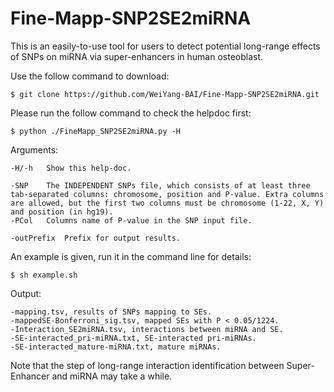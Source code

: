 # Fine-Mapp-SNP2SE2miRNA

This is an easily-to-use tool for users to detect potential long-range effects of SNPs on miRNA via super-enhancers in human osteoblast. 


Use the follow command to download:

	$ git clone https://github.com/WeiYang-BAI/Fine-Mapp-SNP2SE2miRNA.git 

Please run the follow command to check the helpdoc first:

	$ python ./FineMapp_SNP2SE2miRNA.py -H
	
Arguments:
	
	-H/-h	Show this help-doc.

	-SNP	The INDEPENDENT SNPs file, which consists of at least three tab-separated columns: chromosome, position and P-value. Extra columns are allowed, but the first two columns must be chromosome (1-22, X, Y) and position (in hg19). 
	-PCol	Columns name of P-value in the SNP input file.
	
	-outPrefix	Prefix for output results.

An example is given, run it in the command line for details:

	$ sh example.sh
	
Output:

	-mapping.tsv, results of SNPs mapping to SEs.
	-mappedSE-Bonferroni_sig.tsv, mapped SEs with P < 0.05/1224.
	-Interaction_SE2miRNA.tsv, interactions between miRNA and SE.
	-SE-interacted_pri-miRNA.txt, SE-interacted pri-miRNAs.
	-SE-interacted_mature-miRNA.txt, mature miRNAs.



 Note that the step of long-range interaction identification between Super-Enhancer and miRNA may take a while. 


